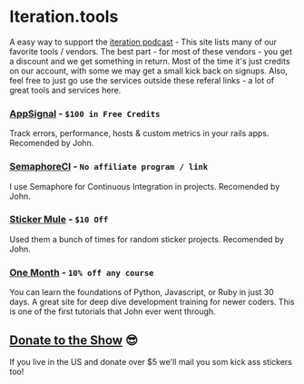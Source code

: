 # Iteration.tools 
A easy way to support the [iteration podcast](http://www.iterationpodcast.com/) - This site lists many of our favorite tools / vendors. The best part - for most of these vendors - you get a discount and we get something in return. Most of the time it's just credits on our account, with some we may get a small kick back on signups. Also, feel free to just go use the services outside these referal links - a lot of great tools and services here. 

### [AppSignal](https://appsignal.com/r/db6db3b660) - `$100 in Free Credits`
Track errors, performance, hosts & custom metrics in your rails apps. Recomended by John. 

### [SemaphoreCI](https://semaphoreci.com/) - `No affiliate program / link`
I use Semaphore for Continuous Integration in projects. Recomended by John. 

### [Sticker Mule](https://www.stickermule.com/unlock?ref_id=8460460701) - `$10 Off`
Used them a bunch of times for random sticker projects. Recomended by John. 

### [One Month](https://mbsy.co/onemonth/41557375) - `10% off any course`
You can learn the foundations of Python, Javascript, or Ruby in just 30 days. A great site for deep dive development training for newer coders. This is one of the first tutorials that John ever went through. 

## [Donate to the Show](https://simplecast.com/donate/3826) 😎
If you live in the US and donate over $5 we'll mail you som kick ass stickers too! 
